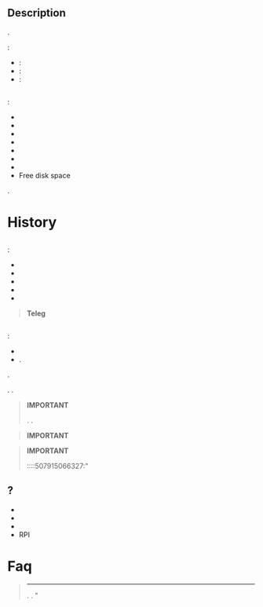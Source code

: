 # 

## Description

.

 : 

-  : 
-  : 
-  : 

## 

 : 

- 
- 
- 
- 
- 
- 
- 
- Free disk space

.

# History



## 

 : 

- 
- 
- 
- 
-  

> **Teleg**
>
> 

## 

 : 

- 
- .

.

. .

>**IMPORTANT**
>
>. .

>**IMPORTANT**
>
> 

>**IMPORTANT**
>
> ::::507915066327:"

##  ?

- 
- 
- 
- RPI

# Faq

>****
>
>. . "
